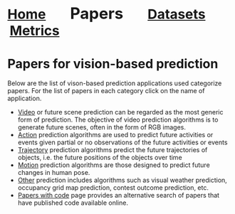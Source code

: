 <a name=top></a>
---
<a href=README.md#top><l style="font-size:30px">Home</l></a>&nbsp; &nbsp; &nbsp; &nbsp; &nbsp; &nbsp;<l style="font-size:35px">Papers</l>&nbsp; &nbsp; &nbsp; &nbsp; &nbsp; &nbsp;<a href=datasets.md#top><l style="font-size:30px">Datasets</l></a>&nbsp; &nbsp; &nbsp; &nbsp; &nbsp; &nbsp;<a href=metrics.md#top><l style="font-size:30px">Metrics</l></a>&nbsp; &nbsp; &nbsp; &nbsp; &nbsp; &nbsp;
---
# Papers for vision-based prediction
 Below are the list of vison-based prediction applications used categorize papers. For the list of papers in each category click on the name of application.
* <a href=video_papers.md#top>Video</a> or future scene prediction can be regarded as the most generic form of prediction.  The objective of video prediction algorithms is to generate future scenes, often in the form of RGB images.
* <a href=action_papers.md#top>Action</a> prediction algorithms are used to predict future activities or events given partial  or no observations of the future activities or events
* <a href=trajectory_papers.md#top>Trajectory</a> prediction algorithms predict the future trajectories of objects, i.e. the future positions of the objects over time
* <a href=motion_papers.md#top>Motion</a> prediction algorithms are those designed to predict future changes in human pose.
* <a href=other_papers.md#top>Other</a>  prediction includes algorithms such as visual weather prediction, occupancy grid map prediction, contest outcome prediction, etc.
* <a href=papers_with_code.md#top>Papers with code</a> page provides an alternative search of papers that have published code available online.